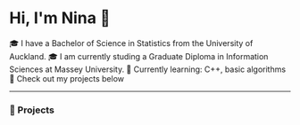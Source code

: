 # Hi, I'm Nina 👋

🎓 I have a Bachelor of Science in Statistics from the University of Auckland. 
🎓 I am currently studing a Graduate Diploma in Information Sciences at Massey University. 
🧠 Currently learning: C++, basic algorithms  
📁 Check out my projects below

---

### 🌱 Projects

